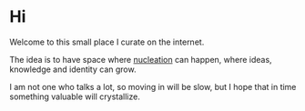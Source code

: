 # Hi

Welcome to this small place I curate on the internet.

The idea is to have space where [nucleation](https://en.wikipedia.org/wiki/Nucleation) can happen, where ideas, knowledge and identity can grow.

I am not one who talks a lot, so moving in will be slow, but I hope that in time something valuable will crystallize.